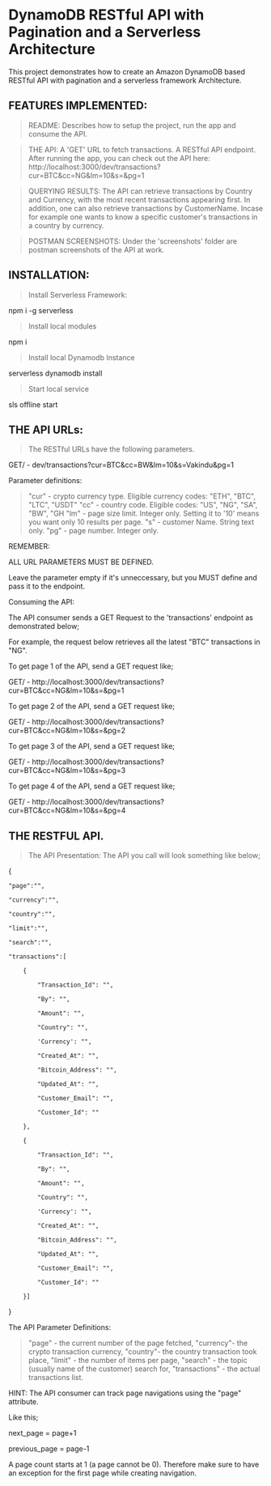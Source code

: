 
# DynamoDB RESTful API with Pagination and a Serverless Architecture 

This project demonstrates how to create an Amazon DynamoDB based RESTful API with pagination and a serverless framework Architecture.

## FEATURES IMPLEMENTED:

> README: Describes how to setup the project, run the app and consume the API.

> THE API: A 'GET' URL to fetch transactions. A RESTful API endpoint.
After running the app, you can check out the API here:
http://localhost:3000/dev/transactions?cur=BTC&cc=NG&lm=10&s=&pg=1

> QUERYING RESULTS: The API can retrieve transactions by Country and Currency, with the most recent transactions appearing first. In addition, one can also retrieve transactions by CustomerName. Incase for example one wants to know a specific customer's transactions in a country by currency.

> POSTMAN SCREENSHOTS: Under the 'screenshots' folder are postman screenshots of the API at work.

## INSTALLATION:

> Install Serverless Framework:

  npm i -g serverless

> Install local modules

  npm i

> Install local Dynamodb Instance

  serverless dynamodb install

> Start local service

  sls offline start

## THE API URLs:

> The RESTful URLs have the following parameters.

GET/ -  dev/transactions?cur=BTC&cc=BW&lm=10&s=Vakindu&pg=1

Parameter definitions:

> "cur" - crypto currency type. Eligible currency codes: "ETH", "BTC", "LTC", "USDT" 
> "cc" - country code. Eligible codes: "US", "NG", "SA", "BW", "GH
> "lm" - page size limit. Integer only. Setting it to '10' means you want only 10 results per page.
> "s" - customer Name. String text only.
> "pg" - page number. Integer only.

REMEMBER: 

ALL URL PARAMETERS MUST BE DEFINED. 

Leave the parameter empty if it's unneccessary, but you MUST define and pass it to the endpoint.


Consuming the API:

The API consumer sends a GET Request to the 'transactions' endpoint as demonstrated below;

For example, the request below retrieves all the latest "BTC" transactions in "NG".


To get page 1 of the API, send a GET request like;

GET/ - http://localhost:3000/dev/transactions?cur=BTC&cc=NG&lm=10&s=&pg=1


To get page 2 of the API, send a GET request like;

GET/ - http://localhost:3000/dev/transactions?cur=BTC&cc=NG&lm=10&s=&pg=2


To get page 3 of the API, send a GET request like;

GET/ - http://localhost:3000/dev/transactions?cur=BTC&cc=NG&lm=10&s=&pg=3


To get page 4 of the API, send a GET request like;

GET/ - http://localhost:3000/dev/transactions?cur=BTC&cc=NG&lm=10&s=&pg=4


## THE RESTFUL API.

> The API Presentation:
The API you call will look something like below;

{

    "page":"",
    
    "currency":"",
    
    "country":"",
    
    "limit":"",
    
    "search":"",
    
    "transactions":[
    
        {
        
            "Transaction_Id": "", 
            
            "By": "", 
            
            "Amount": "", 
            
            "Country": "", 
            
            'Currency': "", 
            
            "Created_At": "",
            
            "Bitcoin_Address": "", 
            
            "Updated_At": "",
            
            "Customer_Email": "", 
            
            "Customer_Id": ""
            
        },
        
        {
        
            "Transaction_Id": "", 
            
            "By": "", 
            
            "Amount": "", 
            
            "Country": "", 
            
            'Currency': "", 
            
            "Created_At": "",
            
            "Bitcoin_Address": "", 
            
            "Updated_At": "",
            
            "Customer_Email": "", 
            
            "Customer_Id": ""
            
        }]
        
}


The API Parameter Definitions:

> "page" - the current number of the page fetched,
> "currency"- the crypto transaction currency,
> "country"- the country transaction took place,
> "limit" - the number of items per page,
> "search" - the topic (usually name of the customer) search for,
> "transactions" - the actual transactions list.


HINT: The API consumer can track page navigations using the "page" attribute.

Like this;

next_page = page+1

previous_page = page-1

A page count starts at 1 (a page cannot be 0). Therefore make sure to have an exception for the first page while creating navigation. 


